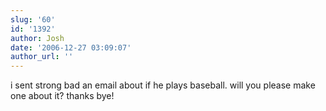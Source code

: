 ```yaml
---
slug: '60'
id: '1392'
author: Josh
date: '2006-12-27 03:09:07'
author_url: ''
---
```

i sent strong bad an email about if he plays baseball. will you please make one about it? thanks bye!
